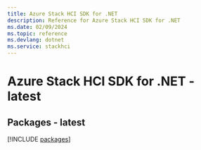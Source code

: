 ```yaml
---
title: Azure Stack HCI SDK for .NET
description: Reference for Azure Stack HCI SDK for .NET
ms.date: 02/09/2024
ms.topic: reference
ms.devlang: dotnet
ms.service: stackhci
---
```

# Azure Stack HCI SDK for .NET - latest
## Packages - latest
[!INCLUDE [packages](stack-hci-index.md)]